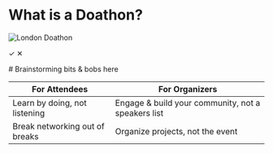 <!-- Note: This page is intended to describe doathons & sell the idea -->

# What is a Doathon?

![London Doathon](https://github.com/sparcopen/do-a-doathon/blob/master/assets/doathon_london.jpg?raw=true)

&#10003;
&#10005;

# Brainstorming bits & bobs here

| For Attendees  | For Organizers  |
|---|---|
| Learn by doing, not listening  | Engage & build your community, not a speakers list  |
| Break networking out of breaks  | Organize projects, not the event |
